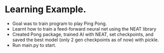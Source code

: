 # Learning Example.
- Goal was to train program to play Ping Pong.
- Learnt how to train a feed-forward neural net using the NEAT library
- Created Pong package, trained AI with NEAT, set checkpoints, and saved the best model (only 2 gen checkpoints as of now) with pickle.
- Run main.py to start.
